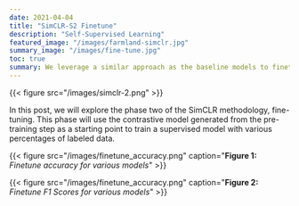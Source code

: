 ```yaml
---
date: 2021-04-04
title: "SimCLR-S2 Finetune"
description: "Self-Supervised Learning"
featured_image: "/images/farmland-simclr.jpg"
summary_image: "/images/fine-tune.jpg"
toc: true
summary: We leverage a similar approach as the baseline models to finetune our pretrained contrastive learning model. Multiple CNN architectures and data splits are trained as well as some hyper parameter tuning to maximize performance of the fine-tuned model.
---
```


{{< figure src="/images/simclr-2.png" >}}

In this post, we will explore the phase two of the SimCLR methodology, fine-tuning. This phase will use the contrastive model generated from the pre-training step as a starting point to train a supervised model with various percentages of labeled data.

{{< figure src="/images/finetune_accuracy.png" caption="**Figure 1:** *Finetune accuracy for various models*" >}}

{{< figure src="/images/finetune_accuracy.png" caption="**Figure 2:** *Finetune F1 Scores for various models*" >}}
